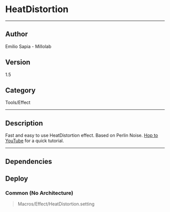 # HeatDistortion
___

## Author
Emilio Sapia - Millolab

## Version
1.5

## Category
Tools/Effect

___

## Description
<p>Fast and easy to use HeatDistortion effect. Based on Perlin Noise. <a href="https://www.youtube.com/watch?v=24pFFVwv_Dc">Hop to YouTube</a> for a quick tutorial.</p>

___

## Dependencies

## Deploy

### Common (No Architecture)

> Macros/Effect/HeatDistortion.setting  
